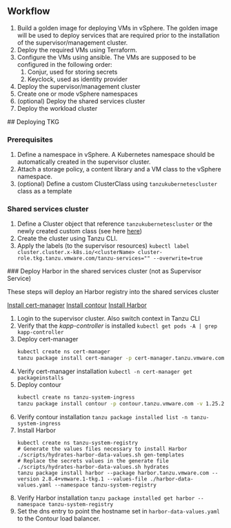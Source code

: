 ## Workflow

1. Build a golden image for deploying VMs in vSphere. The golden image will be used to deploy services that are required prior to the installation of the supervisor/management cluster.
1. Deploy the required VMs using Terraform.
1. Configure the VMs using ansible. The VMs are supposed to be configured in the following order:
    1. Conjur, used for storing secrets
    1. Keyclock, used as identity provider
1. Deploy the supervisor/management cluster
1. Create one or mode vSphere namespaces
1. (optional) Deploy the shared services cluster
1. Deploy the workload cluster


## Deploying TKG

### Prerequisites
1. Define a namespace in vSphere. A Kubernetes namespace should be automatically created in the supervisor cluster.
1. Attach a storage policy, a content library and a VM class to the vSphere namespace.
1. (optional) Define a custom ClusterClass using `tanzukubernetescluster` class as a template

### Shared services cluster

1. Define a Cluster object that reference `tanzukubernetescluster` or the newly created custom class (see here [here](./manifests/cluster-shared-services.yaml))
1. Create the cluster using Tanzu CLI.
1. Apply the labels (to the supervisor resources)
    `kubectl label cluster.cluster.x-k8s.io/<clusterName> cluster-role.tkg.tanzu.vmware.com/tanzu-services="" --overwrite=true`

### Deploy Harbor in the shared services cluster (not as Supervisor Service)

These steps will deploy an Harbor registry into the shared services cluster

[Install cert-manager](https://docs.vmware.com/en/VMware-Tanzu-Packages/2023.9.19/tanzu-packages/packages-cert-mgr-super.html#cli)
[Install contour](https://docs.vmware.com/en/VMware-Tanzu-Packages/2023.9.19/tanzu-packages/packages-contour-super.html#cli)
[Install Harbor](https://docs.vmware.com/en/VMware-Tanzu-Packages/2023.9.19/tanzu-packages/packages-harbor-super.html)


1. Login to the supervisor cluster. Also switch context in Tanzu CLI
1. Verify that the <i>kapp-controller</i> is installed
    `kubectl get pods -A | grep kapp-controller`
1. Deploy cert-manager
    ```bash
    kubectl create ns cert-manager
    tanzu package install cert-manager -p cert-manager.tanzu.vmware.com -n cert-manager -v 1.12.2+vmware.1-tkg.1
    ```
1. Verify cert-manager installation
    `kubectl -n cert-manager get packageinstalls`
1. Deploy contour
    ```bash
    kubectl create ns tanzu-system-ingress
    tanzu package install contour -p contour.tanzu.vmware.com -v 1.25.2+vmware.1-tkg.1 --values-file contour-data-values.yaml -n tanzu-system-ingress
    ```
1. Verify contour installation
    `tanzu package installed list -n tanzu-system-ingress`
1. Install Harbor
    ```
    kubectl create ns tanzu-system-registry
    # Generate the values files necessary to install Harbor
    ./scripts/hydrates-harbor-data-values.sh gen-templates
    # Replace the secrets values in the generate file
    ./scripts/hydrates-harbor-data-values.sh hydrates
    tanzu package install harbor --package harbor.tanzu.vmware.com --version 2.8.4+vmware.1-tkg.1 --values-file ./harbor-data-values.yaml --namespace tanzu-system-registry
    ```
1. Verify Harbor installation
    `tanzu package installed get harbor --namespace tanzu-system-registry`
1. Set the dns entry to point the hostname set in `harbor-data-values.yaml` to the Contour load balancer. 